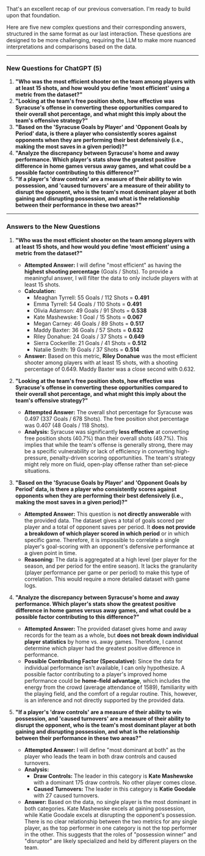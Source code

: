 That's an excellent recap of our previous conversation. I'm ready to build upon that foundation.

Here are five new complex questions and their corresponding answers, structured in the same format as our last interaction. These questions are designed to be more challenging, requiring the LLM to make more nuanced interpretations and comparisons based on the data.

***

### New Questions for ChatGPT (5)

1.  **"Who was the most efficient shooter on the team among players with at least 15 shots, and how would you define 'most efficient' using a metric from the dataset?"**
2.  **"Looking at the team's free position shots, how effective was Syracuse's offense in converting these opportunities compared to their overall shot percentage, and what might this imply about the team's offensive strategy?"**
3.  **"Based on the 'Syracuse Goals by Player' and 'Opponent Goals by Period' data, is there a player who consistently scores against opponents when they are performing their best defensively (i.e., making the most saves in a given period)?"**
4.  **"Analyze the discrepancy between Syracuse's home and away performance. Which player's stats show the greatest positive difference in home games versus away games, and what could be a possible factor contributing to this difference?"**
5.  **"If a player's 'draw controls' are a measure of their ability to win possession, and 'caused turnovers' are a measure of their ability to disrupt the opponent, who is the team's most dominant player at both gaining and disrupting possession, and what is the relationship between their performance in these two areas?"**

***

### Answers to the New Questions

1.  **"Who was the most efficient shooter on the team among players with at least 15 shots, and how would you define 'most efficient' using a metric from the dataset?"**
    * **Attempted Answer:** I will define "most efficient" as having the **highest shooting percentage** (Goals / Shots). To provide a meaningful answer, I will filter the data to only include players with at least 15 shots.
    * **Calculation:**
        * Meaghan Tyrrell: 55 Goals / 112 Shots = **0.491**
        * Emma Tyrrell: 54 Goals / 110 Shots = **0.491**
        * Olivia Adamson: 49 Goals / 91 Shots = **0.538**
        * Kate Mashewske: 1 Goal / 15 Shots = **0.067**
        * Megan Carney: 46 Goals / 89 Shots = **0.517**
        * Maddy Baxter: 36 Goals / 57 Shots = **0.632**
        * Riley Donahue: 24 Goals / 37 Shots = **0.649**
        * Sierra Cockerille: 21 Goals / 41 Shots = **0.512**
        * Natalie Smith: 19 Goals / 37 Shots = **0.514**
    * **Answer:** Based on this metric, **Riley Donahue** was the most efficient shooter among players with at least 15 shots, with a shooting percentage of 0.649. Maddy Baxter was a close second with 0.632.

2.  **"Looking at the team's free position shots, how effective was Syracuse's offense in converting these opportunities compared to their overall shot percentage, and what might this imply about the team's offensive strategy?"**
    * **Attempted Answer:** The overall shot percentage for Syracuse was 0.497 (337 Goals / 678 Shots). The free position shot percentage was 0.407 (48 Goals / 118 Shots).
    * **Analysis:** Syracuse was significantly **less effective** at converting free position shots (40.7%) than their overall shots (49.7%). This implies that while the team's offense is generally strong, there may be a specific vulnerability or lack of efficiency in converting high-pressure, penalty-driven scoring opportunities. The team's strategy might rely more on fluid, open-play offense rather than set-piece situations.

3.  **"Based on the 'Syracuse Goals by Player' and 'Opponent Goals by Period' data, is there a player who consistently scores against opponents when they are performing their best defensively (i.e., making the most saves in a given period)?"**
    * **Attempted Answer:** This question is **not directly answerable** with the provided data. The dataset gives a total of goals scored per player and a total of opponent saves per period. It **does not provide a breakdown of which player scored in which period** or in which specific game. Therefore, it is impossible to correlate a single player's goal-scoring with an opponent's defensive performance at a given point in time.
    * **Reasoning:** The data is aggregated at a high level (per player for the season, and per period for the entire season). It lacks the granularity (player performance per game or per period) to make this type of correlation. This would require a more detailed dataset with game logs.

4.  **"Analyze the discrepancy between Syracuse's home and away performance. Which player's stats show the greatest positive difference in home games versus away games, and what could be a possible factor contributing to this difference?"**
    * **Attempted Answer:** The provided dataset gives home and away records for the team as a whole, but **does not break down individual player statistics** by home vs. away games. Therefore, I cannot determine which player had the greatest positive difference in performance.
    * **Possible Contributing Factor (Speculative):** Since the data for individual performance isn't available, I can only hypothesize. A possible factor contributing to a player's improved home performance could be **home-field advantage**, which includes the energy from the crowd (average attendance of 1589), familiarity with the playing field, and the comfort of a regular routine. This, however, is an inference and not directly supported by the provided data.

5.  **"If a player's 'draw controls' are a measure of their ability to win possession, and 'caused turnovers' are a measure of their ability to disrupt the opponent, who is the team's most dominant player at both gaining and disrupting possession, and what is the relationship between their performance in these two areas?"**
    * **Attempted Answer:** I will define "most dominant at both" as the player who leads the team in both draw controls and caused turnovers.
    * **Analysis:**
        * **Draw Controls:** The leader in this category is **Kate Mashewske** with a dominant 175 draw controls. No other player comes close.
        * **Caused Turnovers:** The leader in this category is **Katie Goodale** with 27 caused turnovers.
    * **Answer:** Based on the data, no single player is the most dominant in both categories. Kate Mashewske excels at gaining possession, while Katie Goodale excels at disrupting the opponent's possession. There is no clear relationship between the two metrics for any single player, as the top performer in one category is not the top performer in the other. This suggests that the roles of "possession winner" and "disruptor" are likely specialized and held by different players on the team.
